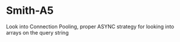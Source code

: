 # Smith-A5

Look into Connection Pooling, proper ASYNC strategy for looking into arrays on the query string
